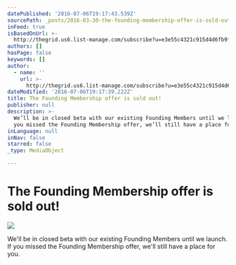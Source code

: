 ```yaml
---
datePublished: '2016-07-06T19:17:43.539Z'
sourcePath: _posts/2016-03-30-the-founding-membership-offer-is-sold-out.md
inFeed: true
isBasedOnUrl: >-
  http://thegrid.us6.list-manage.com/subscribe?u=e3e55c4321c915d4d6fb9f8f0&id=a1b15cc499
authors: []
hasPage: false
keywords: []
author:
  - name: ''
    url: >-
      http://thegrid.us6.list-manage.com/subscribe?u=e3e55c4321c915d4d6fb9f8f0&id=a1b15cc499
dateModified: '2016-07-06T19:17:39.222Z'
title: The Founding Membership offer is sold out!
publisher: null
description: >-
  We’ll be in closed beta with our existing Founding Members until we launch. If
  you missed the Founding Membership offer, we’ll still have a place for you.
inLanguage: null
inNav: false
starred: false
_type: MediaObject

---
```

# The Founding Membership offer is sold out!
![](https://s3-us-west-2.amazonaws.com/the-grid-img/p/8981781b244ebf4299b76a4dceb2c226ca76e6f2.gif)

We'll be in closed beta with our existing Founding Members until we launch. If you missed the Founding Membership offer, we'll still have a place for you.